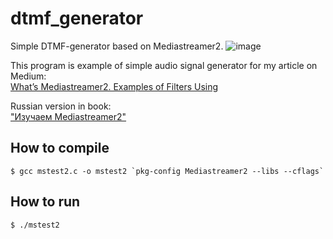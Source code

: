 # dtmf_generator
Simple DTMF-generator based on Mediastreamer2.
![image](https://user-images.githubusercontent.com/1526432/228306570-0fa9479d-81cc-4a31-bdaa-4f498778fe15.png)

This program is example of simple audio signal generator for my article on Medium:<br>
[What’s Mediastreamer2. Examples of Filters Using](https://medium.com/gitconnected/chapter-3-examples-of-using-filters-612f2121301)

Russian version in book:<br>["Изучаем Mediastreamer2"](https://drive.google.com/file/d/1OEY1VwcelQXMg3oF0HFuolZ11dlFv1lO/view?usp=sharing) 

## How to compile

```
$ gcc mstest2.c -o mstest2 `pkg-config Mediastreamer2 --libs --cflags`
```
## How to run
```
$ ./mstest2
```
